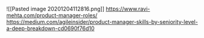![[Pasted image 20201204112816.png]]
https://www.ravi-mehta.com/product-manager-roles/
https://medium.com/agileinsider/product-manager-skills-by-seniority-level-a-deep-breakdown-cd0690f76d10
